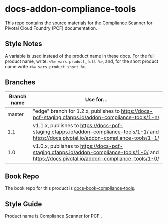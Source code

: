 # docs-addon-compliance-tools

This repo contains the source materials for the Compliance Scanner for Pivotal Cloud Foundry (PCF) documentation.

## Style Notes

A variable is used instead of the product name in these docs.
For the full product name, write: `<%= vars.product_full %>`,
and, for the short product name write `<%= vars.product_short %>`.

## Branches

| Branch name | Use for… |
|-------------| ------|
| master      | "edge" branch for 1.2.x, publishes to https://docs-pcf-staging.cfapps.io/addon-compliance-tools/1-n/
| 1.1 | v1.1.x, publishes to https://docs-pcf-staging.cfapps.io/addon-compliance-tools/1-1/ and https://docs.pivotal.io/addon-compliance-tools/1-1/ | 
| 1.0 | v1.0.x, publishes to https://docs-pcf-staging.cfapps.io/addon-compliance-tools/1-0/ and https://docs.pivotal.io/addon-compliance-tools/1-0/ |            

## Book Repo

The book repo for this product is [docs-book-compliance-tools](https://github.com/pivotal-cf/docs-book-compliance-tools).

## Style Guide

Product name is Compliance Scanner for PCF .
